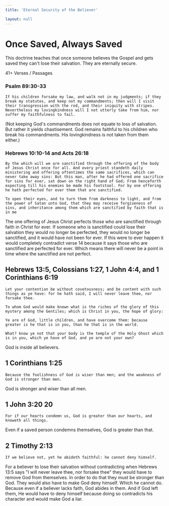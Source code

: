 ```yaml
---
title: 'Eternal Security of the Believer'

layout: null
---
```


# Once Saved, Always Saved
This doctrine teaches that once someone believes the Gospel and gets saved they can't lose their salvation. They are eternally secure. 		

41+ Verses / Passages

### Psalm 89:30-33	
```If his children forsake my law, and walk not in my judgments; if they break my statutes, and keep not my commandments; then will I visit their transgression with the rod, and their iniquity with stripes. Nevertheless my lovingkindness will I not utterly take from him, nor suffer my faithfulness to fail.```

(Not keeping God's commandments does not equate to loss of salvation. But rather it yields	chastisement. God remains faithful to his children	who break his commandments. His lovingkindness	is not taken from them either.)	

### Hebrews 10:10-14 and Acts 26:18	
```By the which will we are sanctified through the offering of the body of Jesus Christ once for all. And every priest standeth daily ministering and offering oftentimes the same sacrifices, which can never take away sins: But this man, after he had offered one sacrifice for sins for ever, sat down on the right hand of God; From henceforth expecting till his enemies be made his footstool. For by one offering he hath perfected for ever them that are sanctified.```
	
```To open their eyes, and to turn them from darkness to light, and from the power of Satan unto God, that they may receive forgiveness of sins, and inheritance among them which are sanctified by faith that is in me```	

The one offering of Jesus Christ perfects those who are sanctified through faith in Christ for ever. If someone who is sanctified could lose their salvation they would no longer be perfected, they would no longer be sanctified, and it would have not been for ever. If this were to ever happen it would completely contradict verse 14 because it says those who are sanctified are perfected for ever. Which means there will never be a point in time where the sanctified are not perfect.

## Hebrews 13:5, Colossians 1:27,  1 John 4:4, and 1 Corinthians 6:19

```Let your contention be without covetousness; and be content with such things as ye have: for he hath said, I will never leave thee, nor forsake thee.```

```To whom God would make known what is the riches of the glory of this mystery among the Gentiles; which is Christ in you, the hope of glory:```

```Ye are of God, little children, and have overcome them: because greater is he that is in you, than he that is in the world.```

```What? know ye not that your body is the temple of the Holy Ghost which is in you, which ye have of God, and ye are not your own?```

 God is inside all believers.

## 1 Corinthians 1:25 		
```Because the foolishness of God is wiser than men; and the weakness of God is stronger than men.```

God is stronger and wiser than all men.

## 1 John 3:20 20 
```For if our hearts condemn us, God is greater than our hearts, and knoweth all things.```

Even if a saved person condemns themselves, God is greater than that. 

## 2 Timothy 2:13
```If we believe not, yet he abideth faithful: he cannot deny himself.```

For a believer to lose their salvation without contradicting when Hebrews 13:5 says "I will never leave thee, nor forsake thee" they would have to remove God from themselves. In order to do that they must be stronger than God. They would also have to make God deny himself. Which he cannot do. Because even if a believer lacks faith, God abides in them. And if God left them, He would have to deny himself because doing so contradicts his character and would make God a liar.
